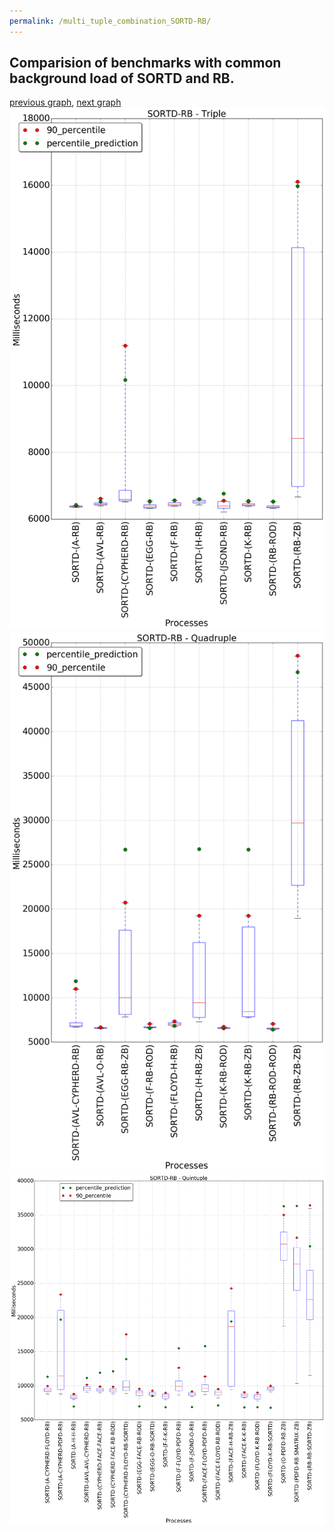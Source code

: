 ```yaml
---
permalink: /multi_tuple_combination_SORTD-RB/
---
```



## Comparision of benchmarks with common background load of SORTD and RB.

[previous graph](../multi_tuple_combination_SORTD-PDFD/), [next graph](../multi_tuple_combination_SORTD-ROD/)
![graph figure](./images/triple/SORTD/SORTD-RB_box.png)![graph figure](./images/quadruple/SORTD/SORTD-RB_box.png)![graph figure](./images/quintuple/SORTD/SORTD-RB_box.png)